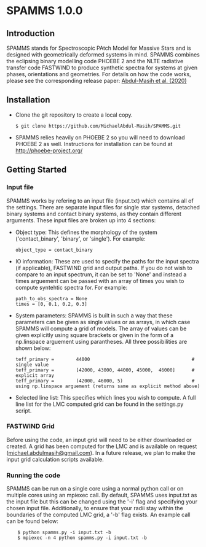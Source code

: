 # SPAMMS 1.0.0

Introduction
------------
SPAMMS stands for Spectroscopic PAtch Model for Massive Stars and is designed with geometrically deformed systems in mind.  SPAMMS combines the eclipsing binary modelling code PHOEBE 2 and the NLTE radiative transfer code FASTWIND to produce synthetic spectra for systems at given phases, orientations and geometries.  For details on how the code works, please see the corresponding release paper: [Abdul-Masih et al. (2020)](https://ui.adsabs.harvard.edu/abs/2020arXiv200309008A/abstract)

Installation
------------

*   Clone the git repository to create a local copy.

        $ git clone https://github.com/MichaelAbdul-Masih/SPAMMS.git
        
*   SPAMMS relies heavily on PHOEBE 2 so you will need to download PHOEBE 2 as well.  Instructions for installation can be found at http://phoebe-project.org/

Getting Started
---------------
### Input file
SPAMMS works by refering to an input file (input.txt) which contains all of the settings.  There are separate input files for single star systems, detached binary systems and contact binary systems, as they contain different arguments.  These input files are broken up into 4 sections:

*   Object type: This defines the morphology of the system ('contact_binary', 'binary', or 'single').  For example:

        object_type = contact_binary

*   IO information: These are used to specify the paths for the input spectra (if applicable), FASTWIND grid and output paths.  If you do not wish to compare to an input spectrum, it can be set to 'None' and instead a times arguement can be passed with an array of times you wish to compute syntehtic spectra for.  For example:

        path_to_obs_spectra = None
        times = [0, 0.1, 0.2, 0.3]

*   System parameters: SPAMMS is built in such a way that these parameters can be given as single values or as arrays, in which case SPAMMS will compute a grid of models. The array of values can be given explicitly using square brackets or given in the form of a np.linspace arguement using parantheses.  All three possibilities are shown below:

        teff_primary =        44000                                     # single value
        teff_primary =        [42000, 43000, 44000, 45000,  46000]      # explicit array
        teff_primary =        (42000, 46000, 5)                         # using np.linspace arguement (returns same as explicit method above)

*   Selected line list: This specifies which lines you wish to compute.  A full line list for the LMC computed grid can be found in the settings.py script.

### FASTWIND Grid
Before using the code, an input grid will need to be either downloaded or created. A grid has been computed for the LMC and is available on request (michael.abdulmasih@gmail.com).  In a future release, we plan to make the input grid calculation scripts available.

### Running the code
SPAMMS can be run on a single core using a normal python call or on multiple cores using an mpiexec call.  By default, SPAMMS uses input.txt as the input file but this can be changed using the '-i' flag and specifying your chosen input file.  Additionally, to ensure that your radii stay within the boundaries of the computed LMC grid, a '-b' flag exists.  An example call can be found below:

        $ python spamms.py -i input.txt -b
        $ mpiexec -n 4 python spamms.py -i input.txt -b
